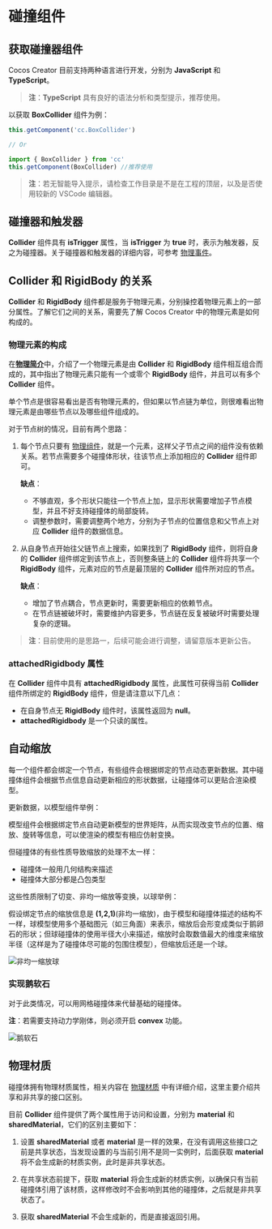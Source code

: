 # 碰撞组件

## 获取碰撞器组件

Cocos Creator 目前支持两种语言进行开发，分别为 __JavaScript__ 和 __TypeScript__。

> **注**：__TypeScript__ 具有良好的语法分析和类型提示，推荐使用。

以获取 __BoxCollider__ 组件为例：

```ts
this.getComponent('cc.BoxCollider')

// Or

import { BoxCollider } from 'cc'
this.getComponent(BoxCollider) //推荐使用
```

> **注**：若无智能导入提示，请检查工作目录是不是在工程的顶层，以及是否使用较新的 VSCode 编辑器。

## 碰撞器和触发器

__Collider__ 组件具有 __isTrigger__ 属性，当 __isTrigger__ 为 __true__ 时，表示为触发器，反之为碰撞器。关于碰撞器和触发器的详细内容，可参考 [物理事件](physics-event.md)。

## Collider 和 RigidBody 的关系

__Collider__ 和 __RigidBody__ 组件都是服务于物理元素，分别操控着物理元素上的一部分属性。了解它们之间的关系，需要先了解 Cocos Creator 中的物理元素是如何构成的。

### 物理元素的构成

在[**物理简介**](physics.md)中，介绍了一个物理元素是由 __Collider__ 和 __RigidBody__ 组件相互组合而成的，其中指出了物理元素只能有一个或零个 __RigidBody__ 组件，并且可以有多个 __Collider__ 组件。

单个节点是很容易看出是否有物理元素的，但如果以节点链为单位，则很难看出物理元素是由哪些节点以及哪些组件组成的。

对于节点树的情况，目前有两个思路：

1. 每个节点只要有 [物理组件](./physics-component.md)，就是一个元素，这样父子节点之间的组件没有依赖关系。若节点需要多个碰撞体形状，往该节点上添加相应的 __Collider__ 组件即可。

    **缺点**：
    - 不够直观，多个形状只能往一个节点上加，显示形状需要增加子节点模型，并且不好支持碰撞体的局部旋转。
    - 调整参数时，需要调整两个地方，分别为子节点的位置信息和父节点上对应 **Collider** 组件的数据信息。

2. 从自身节点开始往父链节点上搜索，如果找到了 __RigidBody__ 组件，则将自身的 __Collider__ 组件绑定到该节点上，否则整条链上的 __Collider__ 组件将共享一个 __RigidBody__ 组件，元素对应的节点是最顶层的 __Collider__ 组件所对应的节点。

    **缺点**：
    - 增加了节点耦合，节点更新时，需要更新相应的依赖节点。
    - 在节点链被破坏时，需要维护内容更多，节点链在反复被破坏时需要处理复杂的逻辑。

> **注**：目前使用的是思路一，后续可能会进行调整，请留意版本更新公告。

### __attachedRigidbody__ 属性

在 __Collider__ 组件中具有 __attachedRigidbody__ 属性，此属性可获得当前 __Collider__ 组件所绑定的 __RigidBody__ 组件，但是请注意以下几点：

- 在自身节点无 __RigidBody__ 组件时，该属性返回为 __null__。
- __attachedRigidbody__ 是一个只读的属性。

## 自动缩放

每一个组件都会绑定一个节点，有些组件会根据绑定的节点动态更新数据。其中碰撞体组件会根据节点信息自动更新相应的形状数据，让碰撞体可以更贴合渲染模型。

更新数据，以模型组件举例：

模型组件会根据绑定节点自动更新模型的世界矩阵，从而实现改变节点的位置、缩放、旋转等信息，可以使渲染的模型有相应仿射变换。

但碰撞体的有些性质导致缩放的处理不太一样：

- 碰撞体一般用几何结构来描述
- 碰撞体大部分都是凸包类型

这些性质限制了切变、非均一缩放等变换，以球举例：

假设绑定节点的缩放信息是 __(1,2,1)__(非均一缩放)，由于模型和碰撞体描述的结构不一样，球模型使用多个基础图元（如三角面）来表示，缩放后会形变成类似于鹅卵石的形状；但球碰撞体的使用半径大小来描述，缩放时会取数值最大的维度来缩放半径（这样是为了碰撞体尽可能的包围住模型），但缩放后还是一个球。

![非均一缩放球](img/collider-non-uniform-scale.jpg)

### 实现鹅软石

对于此类情况，可以用网格碰撞体来代替基础的碰撞体。

**注**：若需要支持动力学刚体，则必须开启 __convex__ 功能。

![鹅软石](img/goose-soft-rock.jpg)

## 物理材质

碰撞体拥有物理材质属性，相关内容在 [物理材质](physics-material.md) 中有详细介绍，这里主要介绍共享和非共享的接口区别。

目前 __Collider__ 组件提供了两个属性用于访问和设置，分别为 __material__ 和 __sharedMaterial__，它们的区别主要如下：

1. 设置 __sharedMaterial__ 或者 __material__ 是一样的效果，在没有调用这些接口之前是共享状态，当发现设置的与当前引用不是同一实例时，后面获取 __material__ 将不会生成新的材质实例，此时是非共享状态。

2. 在共享状态前提下，获取 __material__ 将会生成新的材质实例，以确保只有当前碰撞体引用了该材质，这样修改时不会影响到其他的碰撞体，之后就是非共享状态了。

3. 获取 __sharedMaterial__ 不会生成新的，而是直接返回引用。
